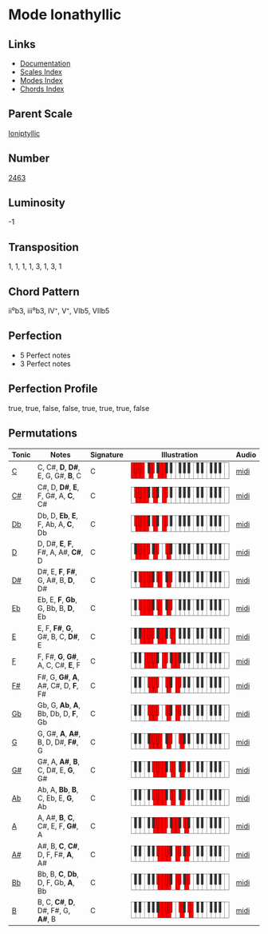 # Mode Ionathyllic

## Links

- [Documentation](README.md)
- [Scales Index](Scales.md)
- [Modes Index](Modes.md)
- [Chords Index](Chords.md)

## Parent Scale

[Ioniptyllic](ScaleIoniptyllic.md)

## Number

[2463](https://ianring.com/musictheory/scales/2463)

## Luminosity

-1

## Transposition

1, 1, 1, 1, 3, 1, 3, 1

## Chord Pattern

ii⁰b3, iii⁰b3, IV⁺, V⁺, VIb5, VIIb5

## Perfection

- 5 Perfect notes
- 3 Perfect notes

## Perfection Profile

true, true, false, false, true, true, true, false

## Permutations

| Tonic | Notes | Signature | Illustration | Audio |
|-------|-------|-----------|--------------|-------|
| [C](ModeCNaturalIonathyllic.md) | C, C#, **D**, **D#**, E, G, G#, **B**, C | C | ![CNaturalIonathyllic](ModeCNaturalIonathyllic.png) | [midi](https://github.com/edipermadi/music/blob/main/docs/ModeCNaturalIonathyllic.mid?raw=true) |
| [C#](ModeCSharpIonathyllic.md) | C#, D, **D#**, **E**, F, G#, A, **C**, C# | C | ![CSharpIonathyllic](ModeCSharpIonathyllic.png) | [midi](https://github.com/edipermadi/music/blob/main/docs/ModeCSharpIonathyllic.mid?raw=true) |
| [Db](ModeDFlatIonathyllic.md) | Db, D, **Eb**, **E**, F, Ab, A, **C**, Db | C | ![DFlatIonathyllic](ModeDFlatIonathyllic.png) | [midi](https://github.com/edipermadi/music/blob/main/docs/ModeDFlatIonathyllic.mid?raw=true) |
| [D](ModeDNaturalIonathyllic.md) | D, D#, **E**, **F**, F#, A, A#, **C#**, D | C | ![DNaturalIonathyllic](ModeDNaturalIonathyllic.png) | [midi](https://github.com/edipermadi/music/blob/main/docs/ModeDNaturalIonathyllic.mid?raw=true) |
| [D#](ModeDSharpIonathyllic.md) | D#, E, **F**, **F#**, G, A#, B, **D**, D# | C | ![DSharpIonathyllic](ModeDSharpIonathyllic.png) | [midi](https://github.com/edipermadi/music/blob/main/docs/ModeDSharpIonathyllic.mid?raw=true) |
| [Eb](ModeEFlatIonathyllic.md) | Eb, E, **F**, **Gb**, G, Bb, B, **D**, Eb | C | ![EFlatIonathyllic](ModeEFlatIonathyllic.png) | [midi](https://github.com/edipermadi/music/blob/main/docs/ModeEFlatIonathyllic.mid?raw=true) |
| [E](ModeENaturalIonathyllic.md) | E, F, **F#**, **G**, G#, B, C, **D#**, E | C | ![ENaturalIonathyllic](ModeENaturalIonathyllic.png) | [midi](https://github.com/edipermadi/music/blob/main/docs/ModeENaturalIonathyllic.mid?raw=true) |
| [F](ModeFNaturalIonathyllic.md) | F, F#, **G**, **G#**, A, C, C#, **E**, F | C | ![FNaturalIonathyllic](ModeFNaturalIonathyllic.png) | [midi](https://github.com/edipermadi/music/blob/main/docs/ModeFNaturalIonathyllic.mid?raw=true) |
| [F#](ModeFSharpIonathyllic.md) | F#, G, **G#**, **A**, A#, C#, D, **F**, F# | C | ![FSharpIonathyllic](ModeFSharpIonathyllic.png) | [midi](https://github.com/edipermadi/music/blob/main/docs/ModeFSharpIonathyllic.mid?raw=true) |
| [Gb](ModeGFlatIonathyllic.md) | Gb, G, **Ab**, **A**, Bb, Db, D, **F**, Gb | C | ![GFlatIonathyllic](ModeGFlatIonathyllic.png) | [midi](https://github.com/edipermadi/music/blob/main/docs/ModeGFlatIonathyllic.mid?raw=true) |
| [G](ModeGNaturalIonathyllic.md) | G, G#, **A**, **A#**, B, D, D#, **F#**, G | C | ![GNaturalIonathyllic](ModeGNaturalIonathyllic.png) | [midi](https://github.com/edipermadi/music/blob/main/docs/ModeGNaturalIonathyllic.mid?raw=true) |
| [G#](ModeGSharpIonathyllic.md) | G#, A, **A#**, **B**, C, D#, E, **G**, G# | C | ![GSharpIonathyllic](ModeGSharpIonathyllic.png) | [midi](https://github.com/edipermadi/music/blob/main/docs/ModeGSharpIonathyllic.mid?raw=true) |
| [Ab](ModeAFlatIonathyllic.md) | Ab, A, **Bb**, **B**, C, Eb, E, **G**, Ab | C | ![AFlatIonathyllic](ModeAFlatIonathyllic.png) | [midi](https://github.com/edipermadi/music/blob/main/docs/ModeAFlatIonathyllic.mid?raw=true) |
| [A](ModeANaturalIonathyllic.md) | A, A#, **B**, **C**, C#, E, F, **G#**, A | C | ![ANaturalIonathyllic](ModeANaturalIonathyllic.png) | [midi](https://github.com/edipermadi/music/blob/main/docs/ModeANaturalIonathyllic.mid?raw=true) |
| [A#](ModeASharpIonathyllic.md) | A#, B, **C**, **C#**, D, F, F#, **A**, A# | C | ![ASharpIonathyllic](ModeASharpIonathyllic.png) | [midi](https://github.com/edipermadi/music/blob/main/docs/ModeASharpIonathyllic.mid?raw=true) |
| [Bb](ModeBFlatIonathyllic.md) | Bb, B, **C**, **Db**, D, F, Gb, **A**, Bb | C | ![BFlatIonathyllic](ModeBFlatIonathyllic.png) | [midi](https://github.com/edipermadi/music/blob/main/docs/ModeBFlatIonathyllic.mid?raw=true) |
| [B](ModeBNaturalIonathyllic.md) | B, C, **C#**, **D**, D#, F#, G, **A#**, B | C | ![BNaturalIonathyllic](ModeBNaturalIonathyllic.png) | [midi](https://github.com/edipermadi/music/blob/main/docs/ModeBNaturalIonathyllic.mid?raw=true) |
